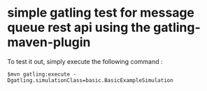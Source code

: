 simple gatling test for message queue rest api using the gatling-maven-plugin
=========================

To test it out, simply execute the following command :

    $mvn gatling:execute -Dgatling.simulationClass=basic.BasicExampleSimulation
